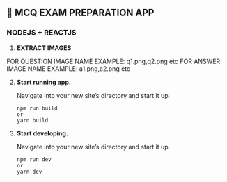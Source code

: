 ## 🚀 MCQ EXAM PREPARATION APP

### NODEJS + REACTJS

1.  **EXTRACT IMAGES**

FOR QUESTION IMAGE NAME EXAMPLE: q1.png,q2.png etc
FOR ANSWER IMAGE NAME EXAMPLE: a1.png,a2.png etc

2.  **Start running app.**

    Navigate into your new site’s directory and start it up.

    ```shell
    npm run build
    or
    yarn build
    ```

3.  **Start developing.**

    Navigate into your new site’s directory and start it up.

    ```shell
    npm run dev
    or
    yarn dev
    ```
